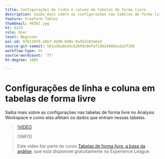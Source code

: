 ```yaml
---
title: Configurações de linha e coluna em tabelas de forma livre
description: Saiba mais sobre as configurações nas tabelas de forma livre no Analysis Workspace e como elas afetam os dados que entram nessas tabelas.
feature: Freeform Tables
thumbnail: 40382.jpg
kt: 6225
role: User
level: Beginner
exl-id: 976119f0-16b7-4d36-8d0e-0a552c83a614
source-git-commit: 561a36a8e3dc62b99c0efef2d62480b5a2e2f206
workflow-type: ht
source-wordcount: '77'
ht-degree: 100%

---
```


# Configurações de linha e coluna em tabelas de forma livre

Saiba mais sobre as configurações nas tabelas de forma livre no Analysis Workspace e como elas afetam os dados que entram nessas tabelas.

>[!VIDEO](https://video.tv.adobe.com/v/40382/?quality=12&learn=on)

>[!INFO]
>
> Este vídeo faz parte do curso [Tabelas de forma livre, a base da análise](https://experienceleague.adobe.com/?recommended=Analytics-U-1-2020.3), que está disponível gratuitamente na Experience League.
